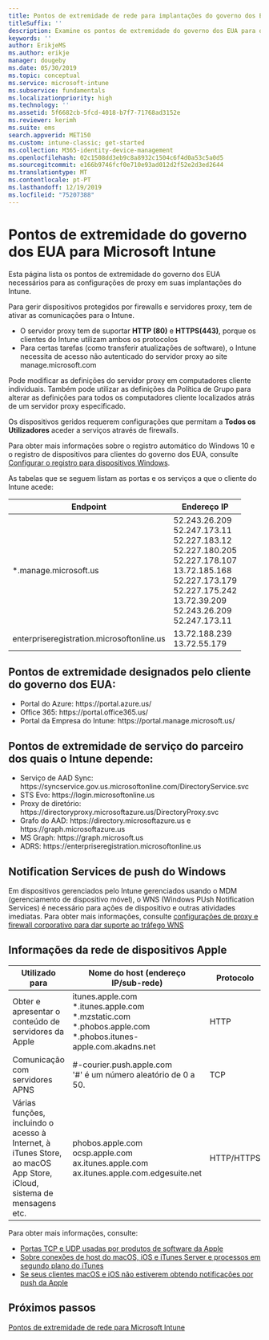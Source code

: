 ```yaml
---
title: Pontos de extremidade de rede para implantações do governo dos EUA-Microsoft Intune
titleSuffix: ''
description: Examine os pontos de extremidade do governo dos EUA para o Intune.
keywords: ''
author: ErikjeMS
ms.author: erikje
manager: dougeby
ms.date: 05/30/2019
ms.topic: conceptual
ms.service: microsoft-intune
ms.subservice: fundamentals
ms.localizationpriority: high
ms.technology: ''
ms.assetid: 5f6682cb-5fcd-4018-b7f7-71768ad3152e
ms.reviewer: kerimh
ms.suite: ems
search.appverid: MET150
ms.custom: intune-classic; get-started
ms.collection: M365-identity-device-management
ms.openlocfilehash: 02c1508dd3eb9c8a8932c1504c6f4d0a53c5a0d5
ms.sourcegitcommit: e166b9746fcf0e710e93ad012d2f52e2d3ed2644
ms.translationtype: MT
ms.contentlocale: pt-PT
ms.lasthandoff: 12/19/2019
ms.locfileid: "75207388"
---
```

# <a name="us-government-endpoints-for-microsoft-intune"></a>Pontos de extremidade do governo dos EUA para Microsoft Intune

Esta página lista os pontos de extremidade do governo dos EUA necessários para as configurações de proxy em suas implantações do Intune.

Para gerir dispositivos protegidos por firewalls e servidores proxy, tem de ativar as comunicações para o Intune.

- O servidor proxy tem de suportar **HTTP (80)** e **HTTPS(443)**, porque os clientes do Intune utilizam ambos os protocolos
- Para certas tarefas (como transferir atualizações de software), o Intune necessita de acesso não autenticado do servidor proxy ao site manage.microsoft.com

Pode modificar as definições do servidor proxy em computadores cliente individuais. Também pode utilizar as definições da Política de Grupo para alterar as definições para todos os computadores cliente localizados atrás de um servidor proxy especificado.

Os dispositivos geridos requerem configurações que permitam a **Todos os Utilizadores** aceder a serviços através de firewalls.

Para obter mais informações sobre o registro automático do Windows 10 e o registro de dispositivos para clientes do governo dos EUA, consulte [Configurar o registro para dispositivos Windows](../enrollment/windows-enroll.md#windows-10-auto-enrollment-and-device-registration).

As tabelas que se seguem listam as portas e os serviços a que o cliente do Intune acede:

|**Endpoint**|**Endereço IP**|
|---------------------|-----------|
|*.manage.microsoft.us | 52.243.26.209 <br> 52.247.173.11 <br> 52.227.183.12 <br>52.227.180.205 <br> 52.227.178.107 <br> 13.72.185.168 <br> 52.227.173.179 <br> 52.227.175.242 <br> 13.72.39.209 <br> 52.243.26.209 <br> 52.247.173.11 |
| enterpriseregistration.microsoftonline.us | 13.72.188.239 <br> 13.72.55.179 |

## <a name="us-government-customer-designated-endpoints"></a>Pontos de extremidade designados pelo cliente do governo dos EUA:
- Portal do Azure: https:\//portal.azure.us/ 
- Office 365: https:\//portal.office365.us/ 
- Portal da Empresa do Intune: https:\//portal.manage.microsoft.us/ 

## <a name="partner-service-endpoints-that-intune-depends-on"></a>Pontos de extremidade de serviço do parceiro dos quais o Intune depende:
- Serviço de AAD Sync: https:\//syncservice.gov.us.microsoftonline.com/DirectoryService.svc
- STS Evo: https:\//login.microsoftonline.us
- Proxy de diretório: https:\//directoryproxy.microsoftazure.us/DirectoryProxy.svc
- Grafo do AAD: https:\//directory.microsoftazure.us e https:\//graph.microsoftazure.us
- MS Graph: https:\//graph.microsoft.us
- ADRS: https:\//enterpriseregistration.microsoftonline.us

## <a name="windows-push-notification-services"></a>Notification Services de push do Windows
Em dispositivos gerenciados pelo Intune gerenciados usando o MDM (gerenciamento de dispositivo móvel), o WNS (Windows PUsh Notification Services) é necessário para ações de dispositivo e outras atividades imediatas. Para obter mais informações, consulte [configurações de proxy e firewall corporativo para dar suporte ao tráfego WNS](https://docs.microsoft.com/windows/uwp/design/shell/tiles-and-notifications/firewall-allowlist-config)

## <a name="apple-device-network-information"></a>Informações da rede de dispositivos Apple

|**Utilizado para**|**Nome do host (endereço IP/sub-rede)**|**Protocolo**|**Porto**|
|------------|-----------|------------|-----------|
|Obter e apresentar o conteúdo de servidores da Apple|itunes.apple.com<br>\*.itunes.apple.com<br>\*.mzstatic.com<br>\*.phobos.apple.com<br>\*.phobos.itunes-apple.com.akadns.net|HTTP|80|
|Comunicação com servidores APNS|#-courier.push.apple.com<br>'#' é um número aleatório de 0 a 50.|TCP|5223 e 443|
|Várias funções, incluindo o acesso à Internet, à iTunes Store, ao macOS App Store, iCloud, sistema de mensagens etc.|phobos.apple.com<br>ocsp.apple.com<br>ax.itunes.apple.com<br>ax.itunes.apple.com.edgesuite.net|HTTP/HTTPS|80 ou 443|

Para obter mais informações, consulte:

- [Portas TCP e UDP usadas por produtos de software da Apple](https://support.apple.com/HT202944)
- [Sobre conexões de host do macOS, iOS e iTunes Server e processos em segundo plano do iTunes](https://support.apple.com/HT201999)
- [Se seus clientes macOS e iOS não estiverem obtendo notificações por push da Apple](https://support.apple.com/HT203609)

## <a name="next-steps"></a>Próximos passos
[Pontos de extremidade de rede para Microsoft Intune](intune-endpoints.md)

